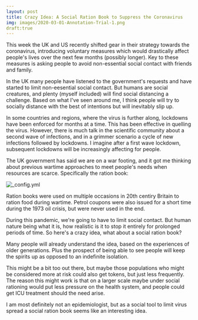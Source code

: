 ```yaml
---
layout: post
title: Crazy Idea: A Social Ration Book to Suppress the Coronavirus
img: images/2020-03-01-Annotation-Trial-1.png
draft:true
---
```


This week the UK and US recently shifted gear in their strategy towards the coronavirus, 
introducing voluntary measures which would drastically affect people's lives over the next few months (possibly longer). 
Key to these measures is asking people to avoid non-essential social contact with friends and family.

In the UK many people have listened to the government's requests and have started to limit non-eesential social contact. 
But humans are social creatures, and plenty (myself included) will find social distancing a challenge. Based on what
I've seen around me, I think people will try to socially distance with the best of intentions but will inevitably slip up. 

In some countries and regions, where the virus is further along, lockdowns have been enforced for months at a time. 
This has been effective in quelling the virus. However, there is much talk in the scientific community about a second wave 
of infections, and in a grimmer scenario a cycle of new infections followed by lockdowns. I imagine after a first wave lockdown, 
subsequent lockdowns will be increasingly affecting for people. 

The UK government has said we are on a war footing, and it got me thinking about previous wartime approaches to 
meet people's needs when resources are scarce. Specifically the ration book:

![_config.yml](https://upload.wikimedia.org/wikipedia/commons/c/c1/Sample_UK_Childs_Ration_Book_WW2.jpg)

Ration books were used on multiple occasions in 20th centiry Britain to ration food during wartime. 
Petrol coupons were also issued for a short time during the 1973 oil crisis, but were never used in the end.

During this pandemic, we're going to have to limit social contact. But human nature being what it is, how realistic 
is it to stop it entirely for prolonged periods of time. So here's a crazy idea, what about a social ration book?


Many people will already understand the idea, based on the experiences of older generations. 
Plus the prospect of being able to see people will keep the spirits up as opposed to an indefinite isolation.

This might be a bit too out there, but maybe those populations who might be considered more at risk could also get tokens, 
but just less frequently. The reason this might work is that on a larger scale maybe under social rationing would 
put less pressure on the health system, and people could get ICU treatment should the need arise.

I am most definitely not an epidemiologist, but as a social tool to limit virus spread a social ration book seems like an interesting idea.



